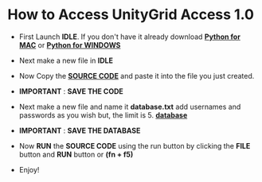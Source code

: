 # How to Access UnityGrid Access 1.0

- First Launch **IDLE**. If you don't have it already download [**Python for MAC**](https://www.python.org/downloads/) or [**Python for WINDOWS**](https://www.python.org/downloads/release/python-3123/)

- Next make a new file in **IDLE**
- Now Copy the [**SOURCE CODE**](https://github.com/AlphaMC0/Virtual-Vanguard-Studios/blob/main/UnityGrid%20Access%201.0) and paste it into the file you just created.
- **IMPORTANT** : **SAVE THE CODE**
- Next make a new file and name it **database.txt** add usernames and passwords as you wish but, the limit is 5.
  [**database**](https://github.com/AlphaMC0/Virtual-Vanguard-Studios/blob/main/database.txt)
- **IMPORTANT** : **SAVE THE DATABASE**
- Now **RUN** the **SOURCE CODE** using the run button by clicking the **FILE** button and **RUN** button or **(fn + f5)**
- Enjoy!
